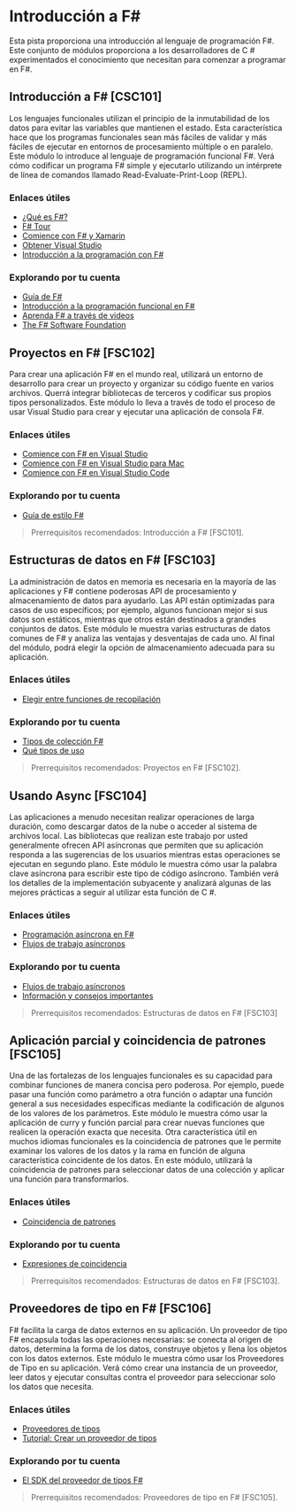 # Introducción a F#

Esta pista proporciona una introducción al lenguaje de programación F#. Este conjunto de módulos proporciona a los desarrolladores de C # experimentados el conocimiento que necesitan para comenzar a programar en F#.

## Introducción a F# [CSC101]

Los lenguajes funcionales utilizan el principio de la inmutabilidad de los datos para evitar las variables que mantienen el estado. Esta característica hace que los programas funcionales sean más fáciles de validar y más fáciles de ejecutar en entornos de procesamiento múltiple o en paralelo. Este módulo lo introduce al lenguaje de programación funcional F#. Verá cómo codificar un programa F# simple y ejecutarlo utilizando un intérprete de línea de comandos llamado Read-Evaluate-Print-Loop (REPL).

### Enlaces útiles

- [¿Qué es F#?](https://docs.microsoft.com/es-es/dotnet/fsharp/what-is-fsharp)
- [F# Tour](https://docs.microsoft.com/es-es/dotnet/fsharp/tour)
- [Comience con F# y Xamarin](https://docs.microsoft.com/xamarin/cross-platform/platform/fsharp/)
- [Obtener Visual Studio](https://visualstudio.microsoft.com/vs/)
- [Introducción a la programación con F#](https://www.youtube.com/watch?v=Teak30_pXHk&list=PLEoMzSkcN8oNiJ67Hd7oRGgD1d4YBxYGC)

### Explorando por tu cuenta

- [Guía de F#](https://docs.microsoft.com/es-es/dotnet/fsharp/)
- [Introducción a la programación funcional en F#](https://docs.microsoft.com/es-es/dotnet/fsharp/introduction-to-functional-programming/)
- [Aprenda F# a través de videos](https://docs.microsoft.com/es-es/dotnet/fsharp/#learn-f-through-videos)
- [The F# Software Foundation](https://fsharp.org/)

## Proyectos en F# [FSC102]

Para crear una aplicación F# en el mundo real, utilizará un entorno de desarrollo para crear un proyecto y organizar su código fuente en varios archivos. Querrá integrar bibliotecas de terceros y codificar sus propios tipos personalizados. Este módulo lo lleva a través de todo el proceso de usar Visual Studio para crear y ejecutar una aplicación de consola F#.

### Enlaces útiles

- [Comience con F# en Visual Studio](https://docs.microsoft.com/es-es/dotnet/fsharp/get-started/get-started-visual-studio)
- [Comience con F# en Visual Studio para Mac](https://docs.microsoft.com/es-es/dotnet/fsharp/get-started/get-started-with-visual-studio-for-mac)
- [Comience con F# en Visual Studio Code](https://docs.microsoft.com/es-es/dotnet/fsharp/get-started/get-started-vscode)

### Explorando por tu cuenta

- [Guía de estilo F#](https://docs.microsoft.com/es-es/dotnet/fsharp/style-guide/)

> Prerrequisitos recomendados: Introducción a F# [FSC101].

## Estructuras de datos en F# [FSC103]

La administración de datos en memoria es necesaria en la mayoría de las aplicaciones y F# contiene poderosas API de procesamiento y almacenamiento de datos para ayudarlo. Las API están optimizadas para casos de uso específicos; por ejemplo, algunos funcionan mejor si sus datos son estáticos, mientras que otros están destinados a grandes conjuntos de datos. Este módulo le muestra varias estructuras de datos comunes de F# y analiza las ventajas y desventajas de cada uno. Al final del módulo, podrá elegir la opción de almacenamiento adecuada para su aplicación.

### Enlaces útiles

- [Elegir entre funciones de recopilación](https://fsharpforfunandprofit.com/posts/list-module-functions/)

### Explorando por tu cuenta

- [Tipos de colección F#](https://docs.microsoft.com/es-es/dotnet/fsharp/language-reference/fsharp-collection-types)
- [Qué tipos de uso](https://docs.microsoft.com/es-es/dotnet/fsharp/tour#which-types-to-use)

> Prerrequisitos recomendados: Proyectos en F# [FSC102].

## Usando Async [FSC104]

Las aplicaciones a menudo necesitan realizar operaciones de larga duración, como descargar datos de la nube o acceder al sistema de archivos local. Las bibliotecas que realizan este trabajo por usted generalmente ofrecen API asíncronas que permiten que su aplicación responda a las sugerencias de los usuarios mientras estas operaciones se ejecutan en segundo plano. Este módulo le muestra cómo usar la palabra clave asíncrona para escribir este tipo de código asíncrono. También verá los detalles de la implementación subyacente y analizará algunas de las mejores prácticas a seguir al utilizar esta función de C #.

### Enlaces útiles

- [Programación asíncrona en F#](https://docs.microsoft.com/es-es/dotnet/fsharp/tutorials/asynchronous-and-concurrent-programming/async)
- [Flujos de trabajo asíncronos](https://docs.microsoft.com/es-es/dotnet/fsharp/language-reference/asynchronous-workflows)

### Explorando por tu cuenta

- [Flujos de trabajo asíncronos](https://docs.microsoft.com/es-es/dotnet/fsharp/language-reference/asynchronous-workflows)
- [Información y consejos importantes](https://docs.microsoft.com/es-es/dotnet/fsharp/tutorials/asynchronous-and-concurrent-programming/async#important-info-and-advice)


> Prerrequisitos recomendados: Estructuras de datos en F# [FSC103]

## Aplicación parcial y coincidencia de patrones [FSC105]

Una de las fortalezas de los lenguajes funcionales es su capacidad para combinar funciones de manera concisa pero poderosa. Por ejemplo, puede pasar una función como parámetro a otra función o adaptar una función general a sus necesidades específicas mediante la codificación de algunos de los valores de los parámetros. Este módulo le muestra cómo usar la aplicación de curry y función parcial para crear nuevas funciones que realicen la operación exacta que necesita. Otra característica útil en muchos idiomas funcionales es la coincidencia de patrones que le permite examinar los valores de los datos y la rama en función de alguna característica coincidente de los datos. En este módulo, utilizará la coincidencia de patrones para seleccionar datos de una colección y aplicar una función para transformarlos.

### Enlaces útiles

- [Coincidencia de patrones](https://docs.microsoft.com/es-es/dotnet/fsharp/language-reference/pattern-matching)


### Explorando por tu cuenta

- [Expresiones de coincidencia](https://docs.microsoft.com/es-es/dotnet/fsharp/language-reference/match-expressions)

> Prerrequisitos recomendados: Estructuras de datos en F# [FSC103].

## Proveedores de tipo en F# [FSC106]

F# facilita la carga de datos externos en su aplicación. Un proveedor de tipo F# encapsula todas las operaciones necesarias: se conecta al origen de datos, determina la forma de los datos, construye objetos y llena los objetos con los datos externos. Este módulo le muestra cómo usar los Proveedores de Tipo en su aplicación. Verá cómo crear una instancia de un proveedor, leer datos y ejecutar consultas contra el proveedor para seleccionar solo los datos que necesita.

### Enlaces útiles

- [Proveedores de tipos](https://docs.microsoft.com/es-es/dotnet/fsharp/tutorials/type-providers/)
- [Tutorial: Crear un proveedor de tipos](https://docs.microsoft.com/es-es/dotnet/fsharp/tutorials/type-providers/creating-a-type-provider)

### Explorando por tu cuenta

- [El SDK del proveedor de tipos F#](https://github.com/fsprojects/FSharp.TypeProviders.SDK)

> Prerrequisitos recomendados: Proveedores de tipo en F# [FSC105].
